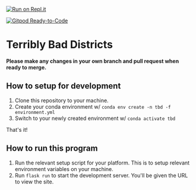 [![Run on Repl.it](https://repl.it/badge/github/itscamlong/TerriblyBadDistricts)](https://repl.it/github/itscamlong/TerriblyBadDistricts)

[![Gitpod Ready-to-Code](https://img.shields.io/badge/Gitpod-Ready--to--Code-blue?logo=gitpod)](https://gitpod.io/#https://github.com/itscamlong/TerriblyBadDistricts) 

# Terribly Bad Districts

**Please make any changes in your own branch and pull request when ready to merge.**

## How to setup for development
1. Clone this repository to your machine.
2. Create your conda environment w/ `conda env create -n tbd -f environment.yml`
3. Switch to your newly created environment w/ `conda activate tbd`

That's it!

## How to run this program
1. Run the relevant setup script for your platform. This is to setup relevant environment variables on your machine.
2. Run `flask run` to start the development server. You'll be given the URL to view the site.